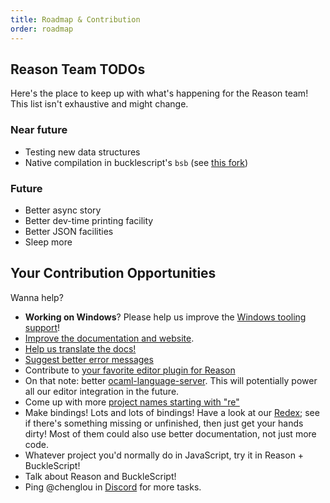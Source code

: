 ```yaml
---
title: Roadmap & Contribution
order: roadmap
---
```


## Reason Team TODOs

Here's the place to keep up with what's happening for the Reason team! This list isn't exhaustive and might change.

### Near future

- Testing new data structures
- Native compilation in bucklescript's `bsb` (see [this fork](https://github.com/bsansouci/bsb-native))

### Future

- Better async story
- Better dev-time printing facility
- Better JSON facilities
- Sleep more

## Your Contribution Opportunities

Wanna help?

- **Working on Windows**? Please help us improve the [Windows tooling support](https://github.com/reasonml/reasonml.github.io/issues/195)!
- [Improve the documentation and website](https://github.com/reasonml/reasonml.github.io/issues).
- [Help us translate the docs!](https://github.com/reasonml/reasonml.github.io/issues/3)
- [Suggest better error messages](https://github.com/reasonml-community/error-message-improvement/issues)
- Contribute to [your favorite editor plugin for Reason](editor-plugins.md#officially-supported-editors)
- On that note: better [ocaml-language-server](https://github.com/freebroccolo/ocaml-language-server). This will potentially power all our editor integration in the future.
- Come up with more [project names starting with "re"](https://github.com/reasonml/ideas-for-project-names-starting-with-re)
- Make bindings! Lots and lots of bindings! Have a look at our [Redex](https://redex.github.io/); see if there's something missing or unfinished, then just get your hands dirty! Most of them could also use better documentation, not just more code.
- Whatever project you'd normally do in JavaScript, try it in Reason + BuckleScript!
- Talk about Reason and BuckleScript!
- Ping @chenglou in [Discord](https://discord.gg/reasonml) for more tasks.
